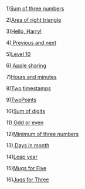 1)[Sum of three numbers](1.1.md)

2)[Area of right triangle](1.2.md)

3)[Hello, Harry!](1.3.md)

4)[ Previous and next](1.4.md)

5)[Level 10](0.1.md)

6)[ Apple sharing](1.5.md)

7)[Hours and minutes](1.6.md)

8)[Two timestamps](1.7.md)

9)[TwoPoints](1.8.md)

10)[Sum of digits](2.5.md)

11)[ Odd or even](3.1.md)

12)[Minimum of three numbers](3.8.md)

13)[ Days in month](3.9.md)

14)[Leap year](3.j.md)

15)[Mugs for Five](3.q.md)

16)[Jugs for Three](3.p.md)
